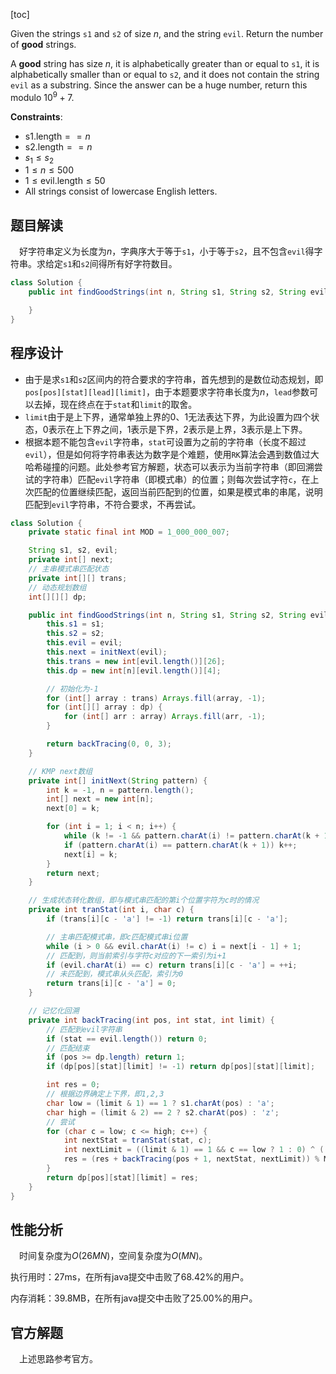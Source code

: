 [toc]

Given the strings `s1` and `s2` of size $n$, and the string `evil`. Return the number of **good** strings.

A **good** string has size $n$, it is alphabetically greater than or equal to `s1`, it is alphabetically smaller than or equal to `s2`, and it does not contain the string `evil` as a substring. Since the answer can be a huge number, return this modulo $10^9 + 7$.



**Constraints**:

* $\text{s1.length} == n$
* $\text{s2.length} == n$
* $s_1 \le s_2$
* $1 \le n \le 500$
* $1 \le \text{evil.length} \le 50$
* All strings consist of lowercase English letters.



## 题目解读

&emsp;好字符串定义为长度为$n$，字典序大于等于`s1`，小于等于`s2`，且不包含`evil`得字符串。求给定`s1`和`s2`间得所有好字符数目。

```java
class Solution {
    public int findGoodStrings(int n, String s1, String s2, String evil) {

    }
}
```

## 程序设计

* 由于是求`s1`和`s2`区间内的符合要求的字符串，首先想到的是数位动态规划，即`pos[pos][stat][lead][limit]`，由于本题要求字符串长度为$n$，`lead`参数可以去掉，现在终点在于`stat`和`limit`的取舍。
* `limit`由于是上下界，通常单独上界的$0$、$1$无法表达下界，为此设置为四个状态，$0$表示在上下界之间，$1$表示是下界，$2$表示是上界，$3$表示是上下界。
* 根据本题不能包含`evil`字符串，`stat`可设置为之前的字符串（长度不超过`evil`），但是如何将字符串表达为数字是个难题，使用`RK`算法会遇到数值过大哈希碰撞的问题。此处参考官方解题，状态可以表示为当前字符串（即回溯尝试的字符串）匹配`evil`字符串（即模式串）的位置；则每次尝试字符`c`，在上次匹配的位置继续匹配，返回当前匹配到的位置，如果是模式串的串尾，说明匹配到`evil`字符串，不符合要求，不再尝试。

```java
class Solution {
    private static final int MOD = 1_000_000_007;

    String s1, s2, evil;
    private int[] next;
    // 主串模式串匹配状态
    private int[][] trans;
    // 动态规划数组
    int[][][] dp;

    public int findGoodStrings(int n, String s1, String s2, String evil) {
        this.s1 = s1;
        this.s2 = s2;
        this.evil = evil;
        this.next = initNext(evil);
        this.trans = new int[evil.length()][26];
        this.dp = new int[n][evil.length()][4];

        // 初始化为-1
        for (int[] array : trans) Arrays.fill(array, -1);
        for (int[][] array : dp) {
            for (int[] arr : array) Arrays.fill(arr, -1);
        }

        return backTracing(0, 0, 3);
    }

    // KMP next数组
    private int[] initNext(String pattern) {
        int k = -1, n = pattern.length();
        int[] next = new int[n];
        next[0] = k;

        for (int i = 1; i < n; i++) {
            while (k != -1 && pattern.charAt(i) != pattern.charAt(k + 1)) k = next[k];
            if (pattern.charAt(i) == pattern.charAt(k + 1)) k++;
            next[i] = k;
        }
        return next;
    }

    // 生成状态转化数组，即与模式串匹配的第i个位置字符为c时的情况
    private int tranStat(int i, char c) {
        if (trans[i][c - 'a'] != -1) return trans[i][c - 'a'];

        // 主串匹配模式串，即c匹配模式串i位置
        while (i > 0 && evil.charAt(i) != c) i = next[i - 1] + 1;
        // 匹配到，则当前索引与字符c对应的下一索引为i+1
        if (evil.charAt(i) == c) return trans[i][c - 'a'] = ++i;
        // 未匹配到，模式串从头匹配，索引为0
        return trans[i][c - 'a'] = 0;
    }

    // 记忆化回溯
    private int backTracing(int pos, int stat, int limit) {
        // 匹配到evil字符串
        if (stat == evil.length()) return 0;
        // 匹配结束
        if (pos >= dp.length) return 1;
        if (dp[pos][stat][limit] != -1) return dp[pos][stat][limit];

        int res = 0;
        // 根据边界确定上下界，即1,2,3
        char low = (limit & 1) == 1 ? s1.charAt(pos) : 'a';
        char high = (limit & 2) == 2 ? s2.charAt(pos) : 'z';
        // 尝试
        for (char c = low; c <= high; c++) {
            int nextStat = tranStat(stat, c);
            int nextLimit = ((limit & 1) == 1 && c == low ? 1 : 0) ^ ((limit & 2) == 2 && c == high ? 2 : 0);
            res = (res + backTracing(pos + 1, nextStat, nextLimit)) % MOD;
        }
        return dp[pos][stat][limit] = res;
    }
}
```

## 性能分析

&emsp;时间复杂度为$O(26MN)$，空间复杂度为$O(MN)$。

执行用时：27ms，在所有java提交中击败了68.42%的用户。

内存消耗：39.8MB，在所有java提交中击败了25.00%的用户。

## 官方解题

&emsp;上述思路参考官方。